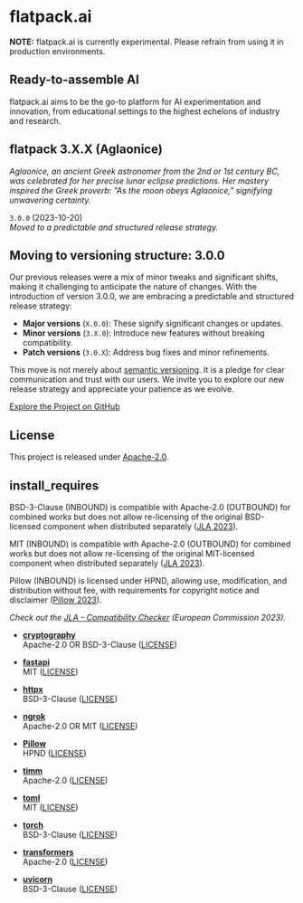 # flatpack.ai

**NOTE:** flatpack.ai is currently experimental. Please refrain from using it in production environments.

## Ready-to-assemble AI

flatpack.ai aims to be the go-to platform for AI experimentation and innovation, from educational settings to the
highest echelons of industry and research.

## flatpack 3.X.X (Aglaonice)

*Aglaonice, an ancient Greek astronomer from the 2nd or 1st century BC, was celebrated for her precise lunar eclipse
predictions. Her mastery inspired the Greek proverb: "As the moon obeys Aglaonice," signifying unwavering certainty.*

`3.0.0` (2023-10-20)\
*Moved to a predictable and structured release strategy.*

## Moving to versioning structure: 3.0.0

Our previous releases were a mix of minor tweaks and significant shifts, making it challenging to anticipate the nature
of changes. With the introduction of version 3.0.0, we are embracing a predictable and structured release strategy:

- **Major versions** (`X.0.0`): These signify significant changes or updates.
- **Minor versions** (`3.X.0`): Introduce new features without breaking compatibility.
- **Patch versions** (`3.0.X`): Address bug fixes and minor refinements.

This move is not merely about [semantic versioning](https://semver.org/). It is a pledge for clear communication and
trust with our users. We invite you to explore our new release strategy and appreciate your patience as we evolve.

[Explore the Project on GitHub](https://github.com/romlingroup/flatpack-ai)

## License

This project is released under [Apache-2.0](https://github.com/romlingroup/flatpack-ai/blob/main/LICENSE).

## install_requires

BSD-3-Clause (INBOUND) is compatible with Apache-2.0 (OUTBOUND) for combined works but does not allow re-licensing of
the original BSD-licensed component when distributed
separately ([JLA 2023](https://joinup.ec.europa.eu/licence/compatibility-check/BSD-3-Clause/Apache-2.0)).

MIT (INBOUND) is compatible with Apache-2.0 (OUTBOUND) for combined works but does not allow re-licensing of the
original MIT-licensed component when distributed
separately ([JLA 2023](https://joinup.ec.europa.eu/licence/compatibility-check/MIT/Apache-2.0)).

Pillow (INBOUND) is licensed under HPND, allowing use, modification, and distribution without fee, with requirements
for
copyright notice and disclaimer ([Pillow 2023](https://github.com/python-pillow/Pillow/blob/main/LICENSE)).

*Check out
the [JLA - Compatibility Checker](https://joinup.ec.europa.eu/collection/eupl/solution/joinup-licensing-assistant/jla-compatibility-checker) (European Commission 2023).*

- **[cryptography](https://pypi.org/project/cryptography/)**\
  Apache-2.0 OR BSD-3-Clause ([LICENSE](https://github.com/pyca/cryptography/blob/main/LICENSE.APACHE))

- **[fastapi](https://pypi.org/project/fastapi/)**\
  MIT ([LICENSE](https://github.com/tiangolo/fastapi/blob/master/LICENSE))

- **[httpx](https://pypi.org/project/httpx/)**\
  BSD-3-Clause ([LICENSE](https://github.com/encode/httpx/blob/master/LICENSE.md))

- **[ngrok](https://pypi.org/project/ngrok/)**\
  Apache-2.0 OR MIT ([LICENSE](https://github.com/ngrok/ngrok-python/blob/main/LICENSE-APACHE))

- **[Pillow](https://pypi.org/project/Pillow/)**\
  HPND ([LICENSE](https://github.com/python-pillow/Pillow/blob/main/LICENSE))

- **[timm](https://pypi.org/project/timm/)**\
  Apache-2.0 ([LICENSE](https://github.com/huggingface/pytorch-image-models/blob/main/LICENSE))

- **[toml](https://pypi.org/project/toml/)**\
  MIT ([LICENSE](https://github.com/uiri/toml/blob/master/LICENSE))

- **[torch](https://pypi.org/project/torch/)**\
  BSD-3-Clause ([LICENSE](https://github.com/pytorch/pytorch/blob/main/LICENSE))

- **[transformers](https://pypi.org/project/transformers/)**\
  Apache-2.0 ([LICENSE](https://github.com/huggingface/transformers/blob/main/LICENSE))

- **[uvicorn](https://pypi.org/project/uvicorn/)**\
  BSD-3-Clause ([LICENSE](https://github.com/encode/uvicorn/blob/master/LICENSE.md))